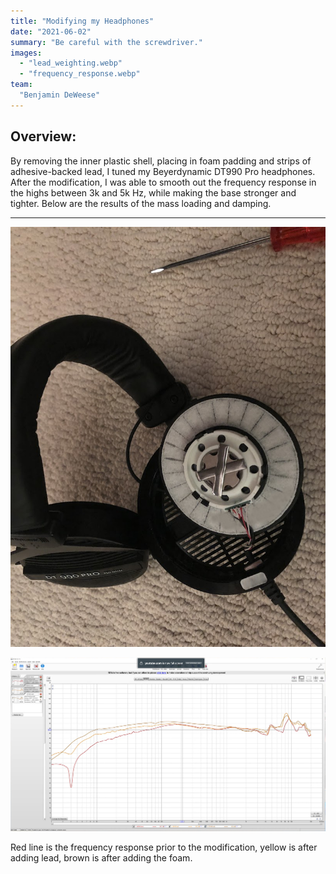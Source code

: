 ```yaml
---
title: "Modifying my Headphones"
date: "2021-06-02"
summary: "Be careful with the screwdriver."
images:
  - "lead_weighting.webp"
  - "frequency_response.webp"
team:
  "Benjamin DeWeese"
---
```


## Overview:
By removing the inner plastic shell, placing in foam padding and strips of adhesive-backed lead, I tuned my Beyerdynamic DT990 Pro headphones. After the modification, I was able to smooth out the frequency response in the highs between 3k and 5k Hz, while making the base stronger and tighter. Below are the results of the mass loading and damping.

---

![headphones](lead_weighting.webp)

![frequency response chart](frequency_response.webp)

Red line is the frequency response prior to the modification, yellow is after adding lead, brown is after adding the foam.